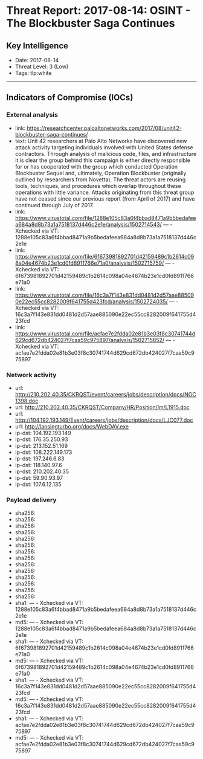 # Threat Report: 2017-08-14: OSINT - The Blockbuster Saga Continues


## Key Intelligence
* Date: 2017-08-14
* Threat Level: 3 (Low)
* Tags: tlp:white

---

## Indicators of Compromise (IOCs)
### External analysis
* link: https://researchcenter.paloaltonetworks.com/2017/08/unit42-blockbuster-saga-continues/
* text: Unit 42 researchers at Palo Alto Networks have discovered new attack activity targeting individuals involved with United States defense contractors. Through analysis of malicious code, files, and infrastructure it is clear the group behind this campaign is either directly responsible for or has cooperated with the group which conducted Operation Blockbuster Sequel and, ultimately, Operation Blockbuster (originally outlined  by researchers from Novetta). The threat actors are reusing tools, techniques, and procedures which overlap throughout these operations with little variance. Attacks originating from this threat group have not ceased since our previous report (from April of 2017) and have continued through July of 2017.
* link: https://www.virustotal.com/file/1288e105c83a6f4bbad8471a9b5bedafeea684a8d8b73a1a7518137d446c2e1e/analysis/1502714543/ — - Xchecked via VT: 1288e105c83a6f4bbad8471a9b5bedafeea684a8d8b73a1a7518137d446c2e1e
* link: https://www.virustotal.com/file/6f673981892701d42159489c1b2614c098a04e4674b23e1cd0fd8911766e71a0/analysis/1502715759/ — - Xchecked via VT: 6f673981892701d42159489c1b2614c098a04e4674b23e1cd0fd8911766e71a0
* link: https://www.virustotal.com/file/16c3a7f143e831dd0481d2d57aae885090e22ec55cc8282009f641755d423fcd/analysis/1502724035/ — - Xchecked via VT: 16c3a7f143e831dd0481d2d57aae885090e22ec55cc8282009f641755d423fcd
* link: https://www.virustotal.com/file/acfae7e2fdda02e81b3e03f8c30741744d629cd672db424027f7caa59c975897/analysis/1502715852/ — - Xchecked via VT: acfae7e2fdda02e81b3e03f8c30741744d629cd672db424027f7caa59c975897

### Network activity
* url: http://210.202.40.35/CKRQST/event/careers/jobs/description/docs/NGC1398.doc
* url: http://210.202.40.35/CKRQST/Company/HR/Position/lm/L1915.doc
* url: http://104.192.193.149/Event/careers/jobs/description/docs/LJC077.doc
* url: http://lansingturbo.org/docs/WebDAV.exe
* ip-dst: 104.192.193.149
* ip-dst: 176.35.250.93
* ip-dst: 213.152.51.169
* ip-dst: 108.222.149.173
* ip-dst: 197.246.6.83
* ip-dst: 118.140.97.6
* ip-dst: 210.202.40.35
* ip-dst: 59.90.93.97
* ip-dst: 107.6.12.135

### Payload delivery
* sha256: <sha256>
* sha256: <sha256>
* sha256: <sha256>
* sha256: <sha256>
* sha256: <sha256>
* sha256: <sha256>
* sha256: <sha256>
* sha256: <sha256>
* sha256: <sha256>
* sha256: <sha256>
* sha256: <sha256>
* sha256: <sha256>
* sha256: <sha256>
* sha256: <sha256>
* sha1: <sha1> — - Xchecked via VT: 1288e105c83a6f4bbad8471a9b5bedafeea684a8d8b73a1a7518137d446c2e1e
* md5: <md5> — - Xchecked via VT: 1288e105c83a6f4bbad8471a9b5bedafeea684a8d8b73a1a7518137d446c2e1e
* sha1: <sha1> — - Xchecked via VT: 6f673981892701d42159489c1b2614c098a04e4674b23e1cd0fd8911766e71a0
* md5: <md5> — - Xchecked via VT: 6f673981892701d42159489c1b2614c098a04e4674b23e1cd0fd8911766e71a0
* sha1: <sha1> — - Xchecked via VT: 16c3a7f143e831dd0481d2d57aae885090e22ec55cc8282009f641755d423fcd
* md5: <md5> — - Xchecked via VT: 16c3a7f143e831dd0481d2d57aae885090e22ec55cc8282009f641755d423fcd
* sha1: <sha1> — - Xchecked via VT: acfae7e2fdda02e81b3e03f8c30741744d629cd672db424027f7caa59c975897
* md5: <md5> — - Xchecked via VT: acfae7e2fdda02e81b3e03f8c30741744d629cd672db424027f7caa59c975897
